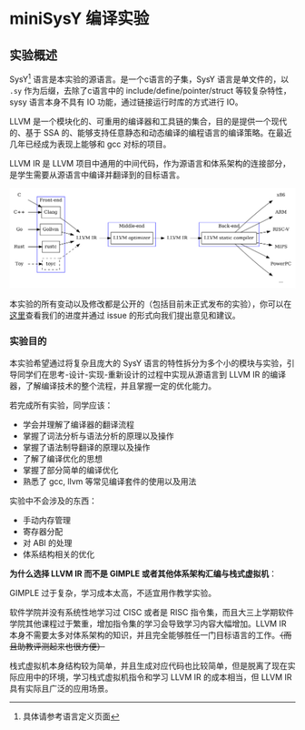 # miniSysY 编译实验
## 实验概述

SysY[^1] 语言是本实验的源语言。是一个c语言的子集，SysY 语言是单文件的，以 `.sy` 作为后缀，去除了c语言中的 include/define/pointer/struct 等较复杂特性，sysy 语言本身不具有 IO 功能，通过链接运行时库的方式进行 IO。

LLVM 是一个模块化的、可重用的编译器和工具链的集合，目的是提供一个现代的、基于 SSA 的、能够支持任意静态和动态编译的编程语言的编译策略。在最近几年已经成为表现上能够和 gcc 对标的项目。

LLVM IR 是 LLVM 项目中通用的中间代码，作为源语言和体系架构的连接部分，是学生需要从源语言中编译并翻译到的目标语言。

![](./pic/llvm_compiler_pipeline.png)

本实验的所有变动以及修改都是公开的（包括目前未正式发布的实验），你可以在[这里](https://github.com/BUAA-SE-Compiling/Slang-tutorial)查看我们的进度并通过 issue 的形式向我们提出意见和建议。 

### **实验目的**

本实验希望通过将复杂且庞大的 SysY 语言的特性拆分为多个小的模块与实验，引导同学们在思考-设计-实现-重新设计的过程中实现从源语言到 LLVM IR 的编译器，了解编译技术的整个流程，并且掌握一定的优化能力。

若完成所有实验，同学应该：

- 学会并理解了编译器的翻译流程
- 掌握了词法分析与语法分析的原理以及操作
- 掌握了语法制导翻译的原理以及操作
- 了解了编译优化的思想
- 掌握了部分简单的编译优化
- 熟悉了 gcc, llvm 等常见编译套件的使用以及用法

实验中不会涉及的东西：

- 手动内存管理
- 寄存器分配
- 对 ABI 的处理
- 体系结构相关的优化

**为什么选择 LLVM IR 而不是 GIMPLE 或者其他体系架构汇编与栈式虚拟机**：

GIMPLE 过于复杂，学习成本太高，不适宜用作教学实验。

软件学院并没有系统性地学习过 CISC 或者是 RISC 指令集，而且大三上学期软件学院其他课程过于繁重，增加指令集的学习会导致学习内容大幅增加。LLVM IR 本身不需要太多对体系架构的知识，并且完全能够胜任一门目标语言的工作。~~（而且助教评测起来也很方便）~~

栈式虚拟机本身结构较为简单，并且生成对应代码也比较简单，但是脱离了现在实际应用中的环境，学习栈式虚拟机指令和学习 LLVM IR 的成本相当，但 LLVM IR 具有实际且广泛的应用场景。

[^1]: 具体请参考语言定义页面
